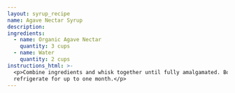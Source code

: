 ```yaml
---
layout: syrup_recipe
name: Agave Nectar Syrup
description:
ingredients:
  - name: Organic Agave Nectar
    quantity: 3 cups
  - name: Water
    quantity: 2 cups
instructions_html: >-
  <p>Combine ingredients and whisk together until fully amalgamated. Bottle and
  refrigerate for up to one month.</p>
---
```



